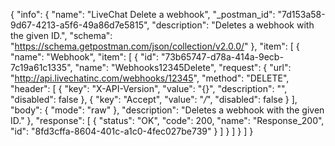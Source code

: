 {
  "info": {
    "name": "LiveChat Delete a webhook",
    "_postman_id": "7d153a58-9d67-4213-a5f6-49a86d7e5815",
    "description": "Deletes a webhook with the given ID.",
    "schema": "https://schema.getpostman.com/json/collection/v2.0.0/"
  },
  "item": [
    {
      "name": "Webhook",
      "item": [
        {
          "id": "73b65747-d78a-414a-9ecb-7c19a61c1335",
          "name": "Webhooks12345Delete",
          "request": {
            "url": "http://api.livechatinc.com/webhooks/12345",
            "method": "DELETE",
            "header": [
              {
                "key": "X-API-Version",
                "value": "{}",
                "description": "",
                "disabled": false
              },
              {
                "key": "Accept",
                "value": "*/*",
                "disabled": false
              }
            ],
            "body": {
              "mode": "raw"
            },
            "description": "Deletes a webhook with the given ID."
          },
          "response": [
            {
              "status": "OK",
              "code": 200,
              "name": "Response_200",
              "id": "8fd3cffa-8604-401c-a1c0-4fec027be739"
            }
          ]
        }
      ]
    }
  ]
}